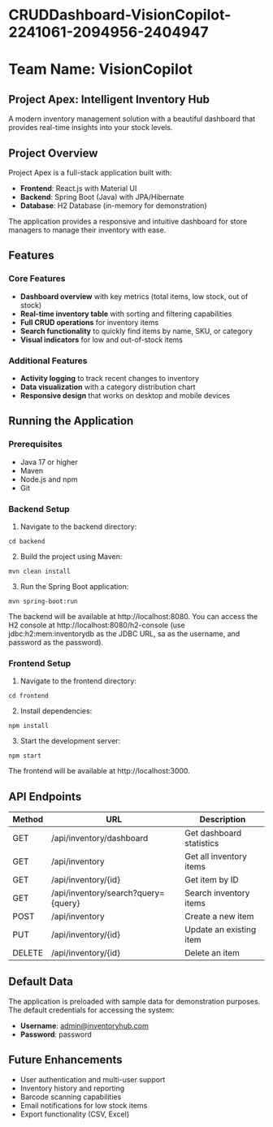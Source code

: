 # CRUDDashboard-VisionCopilot-2241061-2094956-2404947
# Team Name: VisionCopilot

## Project Apex: Intelligent Inventory Hub

A modern inventory management solution with a beautiful dashboard that provides real-time insights into your stock levels.

## Project Overview

Project Apex is a full-stack application built with:
- **Frontend**: React.js with Material UI
- **Backend**: Spring Boot (Java) with JPA/Hibernate
- **Database**: H2 Database (in-memory for demonstration)

The application provides a responsive and intuitive dashboard for store managers to manage their inventory with ease.

## Features

### Core Features
- **Dashboard overview** with key metrics (total items, low stock, out of stock)
- **Real-time inventory table** with sorting and filtering capabilities
- **Full CRUD operations** for inventory items
- **Search functionality** to quickly find items by name, SKU, or category
- **Visual indicators** for low and out-of-stock items

### Additional Features
- **Activity logging** to track recent changes to inventory
- **Data visualization** with a category distribution chart
- **Responsive design** that works on desktop and mobile devices

## Running the Application

### Prerequisites
- Java 17 or higher
- Maven
- Node.js and npm
- Git

### Backend Setup

1. Navigate to the backend directory:
```
cd backend
```

2. Build the project using Maven:
```
mvn clean install
```

3. Run the Spring Boot application:
```
mvn spring-boot:run
```

The backend will be available at http://localhost:8080. You can access the H2 console at http://localhost:8080/h2-console (use jdbc:h2:mem:inventorydb as the JDBC URL, sa as the username, and password as the password).

### Frontend Setup

1. Navigate to the frontend directory:
```
cd frontend
```

2. Install dependencies:
```
npm install
```

3. Start the development server:
```
npm start
```

The frontend will be available at http://localhost:3000.

## API Endpoints

| Method | URL                         | Description                   |
|--------|----------------------------|-------------------------------|
| GET    | /api/inventory/dashboard    | Get dashboard statistics      |
| GET    | /api/inventory              | Get all inventory items       |
| GET    | /api/inventory/{id}         | Get item by ID                |
| GET    | /api/inventory/search?query={query} | Search inventory items |
| POST   | /api/inventory              | Create a new item             |
| PUT    | /api/inventory/{id}         | Update an existing item       |
| DELETE | /api/inventory/{id}         | Delete an item                |

## Default Data

The application is preloaded with sample data for demonstration purposes. The default credentials for accessing the system:

- **Username**: admin@inventoryhub.com
- **Password**: password

## Future Enhancements

- User authentication and multi-user support
- Inventory history and reporting
- Barcode scanning capabilities
- Email notifications for low stock items
- Export functionality (CSV, Excel)
